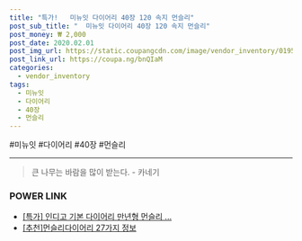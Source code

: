```yaml
--- 
title: "특가!   미뉴잇 다이어리 40장 120 속지 먼슬리" 
post_sub_title: "  미뉴잇 다이어리 40장 120 속지 먼슬리" 
post_money: ₩ 2,000 
post_date: 2020.02.01 
post_img_url: https://static.coupangcdn.com/image/vendor_inventory/0195/702ae81001535a954c38b9f56d9d8a9fc250e93751d3c726c5ac494c9ab5.jpg 
post_link_url: https://coupa.ng/bnQIaM 
categories: 
  - vendor_inventory 
tags: 
  - 미뉴잇 
  - 다이어리 
  - 40장 
  - 먼슬리 
--- 
```

  #미뉴잇 #다이어리 #40장 #먼슬리 
<hr> 

> 큰 나무는 바람을 많이 받는다. - 카네기 


### POWER LINK

* <a href="https://blog.naver.com/an0733/221792476758" target="_blank">[특가] 인디고 기본 다이어리 만년형 먼슬리 ...</a>
* <a href="https://blog.naver.com/fasyy4321/221792016208" target="_blank">[추천]먼슬리다이어리 27가지 정보</a>
